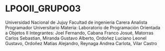 # LPOOII_GRUPO03
 Universidad Nacional de Jujuy Facultad de ingenieria
  Carera    Analista Programador Universitario
  Materia:  Laboratorio de Programación Orientada a Objetos II
  Integrantes:
                Joel Fernando, Cabana 
                Franco Josué, Matorras
                Carlos Sebastian, Miranda
                Gustavo Alberto, Ordoñez
                Luciano Leonel Gustavo, Ordoñez
                Matias Alejandro, Reynaga
                Andrea Carlota, Vilar Castro

